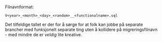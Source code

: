 Filnavnformat:

`V<year>_<month>_<day>_<random>__<functionalname>.sql`

Det tilfeldige tallet er der for å sørge for at folk kan jobbe på separate brancher
med funksjonelt separate ting uten å kollidere på migreringsfilnavn - med mindre de
er _veldig_ lite kreative.